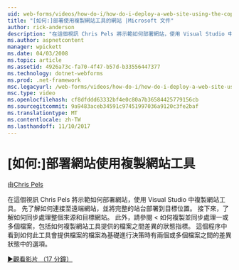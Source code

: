 ```yaml
---
uid: web-forms/videos/how-do-i/how-do-i-deploy-a-web-site-using-the-copy-web-site-tool
title: "[如何:]部署使用複製網站工具的網站 |Microsoft 文件"
author: rick-anderson
description: "在這個視訊 Chris Pels 將示範如何部署網站，使用 Visual Studio 中複製網站工具。 第一次看到如何連接至遠端網站與..."
ms.author: aspnetcontent
manager: wpickett
ms.date: 04/03/2008
ms.topic: article
ms.assetid: 4926a73c-fa70-4f47-b57d-b33556447377
ms.technology: dotnet-webforms
ms.prod: .net-framework
msc.legacyurl: /web-forms/videos/how-do-i/how-do-i-deploy-a-web-site-using-the-copy-web-site-tool
msc.type: video
ms.openlocfilehash: cf8dfddd63332bf4e0c80a7b36584425779156cb
ms.sourcegitcommit: 9a9483aceb34591c97451997036a9120c3fe2baf
ms.translationtype: MT
ms.contentlocale: zh-TW
ms.lasthandoff: 11/10/2017
---
```

<a name="how-do-i-deploy-a-web-site-using-the-copy-web-site-tool"></a>[如何:]部署網站使用複製網站工具
====================
由[Chris Pels](https://twitter.com/chrispels)

在這個視訊 Chris Pels 將示範如何部署網站，使用 Visual Studio 中複製網站工具。 先了解如何連接至遠端網站，並將完整的站台部署到目標位置。 接下來，了解如何同步處理整個來源和目標網站。 此外，請參閱 < 如何複製並同步處理一或多個檔案，包括如何複製網站工具提供的檔案之間差異的狀態指標。 這個程序中看到如何此工具會提供檔案的檔案為基礎進行決策時有兩個或多個檔案之間的差異狀態中的選項。

[&#9654;觀看影片 （17 分鐘）](https://channel9.msdn.com/Blogs/ASP-NET-Site-Videos/how-do-i-deploy-a-web-site-using-the-copy-web-site-tool)
